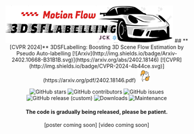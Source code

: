 <div align="center">    
<img src="images/logo.jpg" width="450" height="100" alt="Celebration"/>
## **[CVPR 2024]** 3DSFLabelling: Boosting 3D Scene Flow Estimation by Pseudo Auto-labelling 
[![Arxiv](http://img.shields.io/badge/Arxiv-2402.10668-B31B1B.svg)](https://arxiv.org/abs/2402.18146)
[![CVPR](http://img.shields.io/badge/CVPR-2024-4b44ce.svg)](https://arxiv.org/pdf/2402.18146.pdf)
<img src="images/celebration.gif" width="35" height="35" alt="Celebration"/>

![GitHub stars](https://img.shields.io/github/stars/jiangchaokang/3DSFLabelling)
![GitHub contributors](https://img.shields.io/github/contributors/jiangchaokang/3DSFLabelling)
![GitHub issues](https://img.shields.io/github/issues-raw/jiangchaokang/3DSFLabelling)
![GitHub release (custom)](https://img.shields.io/badge/release-V0.1-blue)
![Downloads](https://img.shields.io/github/downloads/jiangchaokang/3DSFLabelling/total)
![Maintenance](https://img.shields.io/maintenance/yes/2024)


#### The code is gradually being released, please be patient.
[poster coming soon] [video coming soon]
</div>


